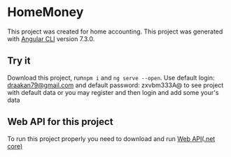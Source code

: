 # HomeMoney

This project was created for home accounting. This project was generated with [Angular CLI](https://github.com/angular/angular-cli) version 7.3.0.

## Try it

Download this project, run`npm i` and `ng serve --open`. Use default login: draakan79@gmail.com and default password: zxvbm333A@ to see project with default data or you may register and then login and add some your's data

## Web API for this project

To run this project properly you need to download and run [Web API(.net core)](https://github.com/angular/angular-cli)
